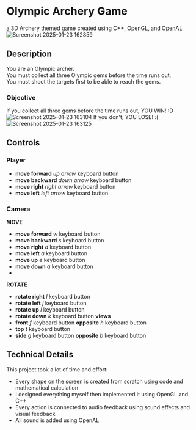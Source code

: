 # Olympic Archery Game
a 3D Archery themed game created using C++, OpenGL, and OpenAL
![Screenshot 2025-01-23 162859](https://github.com/user-attachments/assets/b52f1d34-6439-4994-a8df-139fce2fea54)

## Description
You are an Olympic archer. <br>
You must collect all three Olympic gems before the time runs out.<br>
You must shoot the targets first to be able to reach the gems.

### Objective
If you collect all three gems before the time runs out, YOU WIN! :D
![Screenshot 2025-01-23 163104](https://github.com/user-attachments/assets/7601aa29-838c-41a3-b18d-6d6529656175)
If you don't, YOU LOSE! :(
![Screenshot 2025-01-23 163125](https://github.com/user-attachments/assets/fef7f178-1daa-4074-b59b-c94259baa0b7)

## Controls
### Player
- **move forward** _up arrow_ keyboard button
- **move backward** _down arrow_ keyboard button
- **move right** _right arrow_ keyboard button
- **move left** _left arrow_ keyboard button
### Camera<br>
**MOVE**
- **move forward** _w_ keyboard button
- **move backward** _s_ keyboard button
- **move right** _d_ keyboard button
- **move left** _a_ keyboard button
- **move up** _e_ keyboard button
- **move down** _q_ keyboard button
- <br>
**ROTATE**
- **rotate right** _l_ keyboard button
- **rotate left** _j_ keyboard button
- **rotate up** _i_ keyboard button
- **rotate down** _k_ keyboard button
**views**
- **front** _f_ keyboard button **opposite** _h_ keyboard button
- **top** _t_ keyboard button 
- **side** _g_ keyboard button **opposite** _b_ keyboard button
  

## Technical Details
This project took a lot of time and effort:
- Every shape on the screen is created from scratch using code and mathematical calculation
- I designed everything myself then implemented it using OpenGL and C++
- Every action is connected to audio feedback using sound effects and visual feedback
- All sound is added using OpenAL

